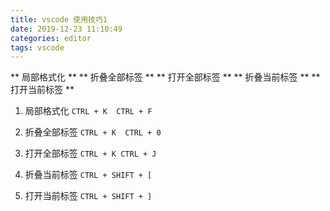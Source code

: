 ```yaml
---
title: vscode 使用技巧1
date: 2019-12-23 11:10:49
categories: editor
tags: vscode
---
```


** 局部格式化 **
** 折叠全部标签 **
** 打开全部标签 **
** 折叠当前标签 **
** 打开当前标签 **

<!-- more -->

1. 局部格式化
`CTRL + K  CTRL + F`

2. 折叠全部标签
`CTRL + K  CTRL + 0`

3. 打开全部标签
`CTRL + K CTRL + J`

4. 折叠当前标签
`CTRL + SHIFT + [`

5. 打开当前标签
`CTRL + SHIFT + ]`

